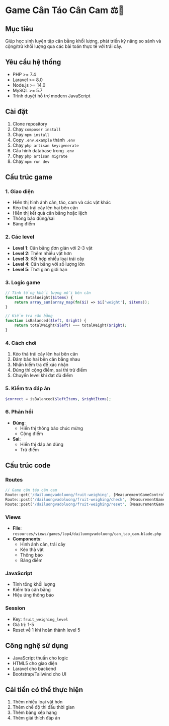 # Game Cân Táo Cân Cam ⚖️🍎

## Mục tiêu
Giúp học sinh luyện tập cân bằng khối lượng, phát triển kỹ năng so sánh và cộng/trừ khối lượng qua các bài toán thực tế với trái cây.

## Yêu cầu hệ thống
- PHP >= 7.4
- Laravel >= 8.0
- Node.js >= 14.0
- MySQL >= 5.7
- Trình duyệt hỗ trợ modern JavaScript

## Cài đặt
1. Clone repository
2. Chạy `composer install`
3. Chạy `npm install`
4. Copy `.env.example` thành `.env`
5. Chạy `php artisan key:generate`
6. Cấu hình database trong `.env`
7. Chạy `php artisan migrate`
8. Chạy `npm run dev`

## Cấu trúc game

### 1. Giao diện
- Hiển thị hình ảnh cân, táo, cam và các vật khác
- Kéo thả trái cây lên hai bên cân
- Hiển thị kết quả cân bằng hoặc lệch
- Thông báo đúng/sai
- Bảng điểm

### 2. Các level
- **Level 1**: Cân bằng đơn giản với 2-3 vật
- **Level 2**: Thêm nhiều vật hơn
- **Level 3**: Kết hợp nhiều loại trái cây
- **Level 4**: Cân bằng với số lượng lớn
- **Level 5**: Thời gian giới hạn

### 3. Logic game
```php
// Tính tổng khối lượng mỗi bên cân
function totalWeight($items) {
    return array_sum(array_map(fn($i) => $i['weight'], $items));
}

// Kiểm tra cân bằng
function isBalanced($left, $right) {
    return totalWeight($left) === totalWeight($right);
}
```

### 4. Cách chơi
1. Kéo thả trái cây lên hai bên cân
2. Đảm bảo hai bên cân bằng nhau
3. Nhấn kiểm tra để xác nhận
4. Đúng thì cộng điểm, sai thì trừ điểm
5. Chuyển level khi đạt đủ điểm

### 5. Kiểm tra đáp án
```php
$correct = isBalanced($leftItems, $rightItems);
```

### 6. Phản hồi
- **Đúng**: 
  - Hiển thị thông báo chúc mừng
  - Cộng điểm
- **Sai**: 
  - Hiển thị đáp án đúng
  - Trừ điểm

## Cấu trúc code

### Routes
```php
// Game cân táo cân cam
Route::get('/dailuongvadoluong/fruit-weighing', [MeasurementGameController::class, 'fruitWeighingGame']);
Route::post('/dailuongvadoluong/fruit-weighing/check', [MeasurementGameController::class, 'checkFruitWeighingAnswer']);
Route::post('/dailuongvadoluong/fruit-weighing/reset', [MeasurementGameController::class, 'resetFruitWeighingGame']);
```

### Views
- **File**: `resources/views/games/lop4/dailuongvadoluong/can_tao_cam.blade.php`
- **Components**:
  - Hình ảnh cân, trái cây
  - Kéo thả vật
  - Thông báo
  - Bảng điểm

### JavaScript
- Tính tổng khối lượng
- Kiểm tra cân bằng
- Hiệu ứng thông báo

### Session
- Key: `fruit_weighing_level`
- Giá trị: 1-5
- Reset về 1 khi hoàn thành level 5

## Công nghệ sử dụng
- JavaScript thuần cho logic
- HTML5 cho giao diện
- Laravel cho backend
- Bootstrap/Tailwind cho UI

## Cải tiến có thể thực hiện
1. Thêm nhiều loại vật hơn
2. Thêm chế độ thi đấu thời gian
3. Thêm bảng xếp hạng
4. Thêm giải thích đáp án 